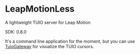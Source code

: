 LeapMotionLess
==============

A lightweight TUIO server for Leap Motion

SDK: 0.8.0

It's a command line application for the moment, but you can use [TuioGateway](https://github.com/vinjn/TuioGateway) for visualize the TUIO cursors.

